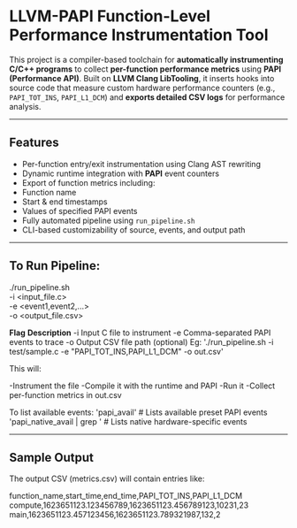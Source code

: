 #  LLVM-PAPI Function-Level Performance Instrumentation Tool

This project is a compiler-based toolchain for **automatically instrumenting C/C++ programs** to collect **per-function performance metrics** using **PAPI (Performance API)**. Built on **LLVM Clang LibTooling**, it inserts hooks into source code that measure custom hardware performance counters (e.g., `PAPI_TOT_INS`, `PAPI_L1_DCM`) and **exports detailed CSV logs** for performance analysis.

---

##  Features

-  Per-function entry/exit instrumentation using Clang AST rewriting
-  Dynamic runtime integration with **PAPI** event counters
-  Export of function metrics including:
  - Function name
  - Start & end timestamps
  - Values of specified PAPI events
-  Fully automated pipeline using `run_pipeline.sh`
-  CLI-based customizability of source, events, and output path

---

##  To Run Pipeline:
./run_pipeline.sh \
  -i <input_file.c> \
  -e <event1,event2,...> \
  -o <output_file.csv>
  
**Flag**	**Description**
-i	  Input C file to instrument
-e	  Comma-separated PAPI events to trace
-o	  Output CSV file path (optional)
Eg: './run_pipeline.sh -i test/sample.c -e "PAPI_TOT_INS,PAPI_L1_DCM" -o out.csv'

This will:

-Instrument the file
-Compile it with the runtime and PAPI
-Run it
-Collect per-function metrics in out.csv


To list available events:
'papi_avail' # Lists available preset PAPI events
'papi_native_avail | grep <keyword>' # Lists native hardware-specific events

---
##  Sample Output
The output CSV (metrics.csv) will contain entries like:

function_name,start_time,end_time,PAPI_TOT_INS,PAPI_L1_DCM
compute,1623651123.123456789,1623651123.456789123,10231,23
main,1623651123.457123456,1623651123.789321987,132,2
